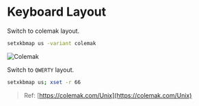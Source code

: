 # Keyboard Layout

Switch to colemak layout.

```bash
setxkbmap us -variant colemak
```

![Colemak](https://colemak.com/wiki/images/e/ef/Colemak_fingers.png)

Switch to `QWERTY` layout.

```bash
setxkbmap us; xset -r 66
```

> Ref: [https://colemak.com/Unix](https://colemak.com/Unix)
